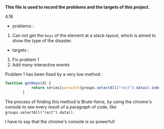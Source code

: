 **This file is used to record the problems and the targets of this project.**



4.18

- problems : 

1. Can not get the `keys` of the element at a stack-layout, which is aimed to show the type of the disaster.
- targets : 
1. Fix problem 1
2. Add many interactive events

Problem 1 has been fixed by a very low method : 

```javascript
function getKeys(d) {
			return series[parseInt(groups.selectAll("rect").data().indexOf(d) / series[0].length)].key;
		}
```

The process of finding this method is Brute-force, by using the chrome's console to see every result of a paragraph of code, like `groups.selectAll("rect").data()`.

I have to say that the chrome's console is so powerful!
